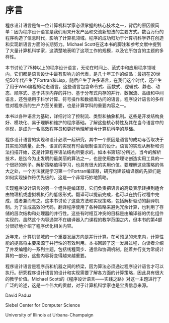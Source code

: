 # 序言

程序设计语言是每一位计算机科学家必须掌握的核心技术之一，背后的原因很简单：因为程序设计语言是我们用来开发产品和交流新想法的主要方式。数百万行的程序构造了信息时代，影响了计算机领域。程序的成功归功于计算机科学界在创造和实现新语言方面的长期努力。Michael Scott在这本书的脚注和参考文献中提到了大量计算机科学家，这清楚地表明了这项工作的规模，以及它所包含的主题的多样性。

本书讨论了75种以上的程序设计语言，无论在时间上、范式中和应用程序领域内，它们都是语言设计中最有影响力的代表，是几十年工作的结晶：最初在20世纪50年代产生了Fortran和Lisp，随后产生了许多语言，在我们这个时代，还产生了用于Web编程的动态语言。这些语言包含命令式、函数式、逻辑式、静态、动态、顺序式、基于共享内存的并行、基于分布式内存的并行、数据流、高级和中间语言，还包括用于科学计算、符号操作和数据库访问的语言。程序设计语言的多样性对程序员的生产力至关重要，也是计算学科的重要内容之一。

本书以各种语言为基础，详细讨论了控制流、类型和抽象机制。这些是开发结构良好、模块化、易于理解和维护的程序基础。了解这些核心特性及其在当今语言中的体现，是成为一名高效程序员和更好地理解当今计算机科学的基础。

程序设计语言的实现和设计必须一起研究，其中一个原因是语言的成功与否取决于其实现的质量。此外，语言的实现有时会限制语言的设计。语言的实现从解析和词法扫描开始，这是计算程序语法结构所要求的。如本书第1部分所述，当今的解析技术，是迄今为止发明的最美丽的算法之一，也是使用数学理论创造实用工具的一个很好的例子。解析策略值得学习，也具有很大的实用价值。要理解这些策略的伟大之处，一个方法就是学习第一个Fortran编译器，研究构建该编译器的先驱们是如何实现操作符优先级的，这是一个非常巧妙地策略。

实现程序设计语言的另一个组件是编译器，它们负责把语言的高级表示转换到适合由物理机或虚拟机执行的低级形式。翻译可以提前完成，也可以在执行过程中完成，或者兼而有之。这本书讨论了这些方法和实现策略，包括解析驱动的翻译机制。为了生成高效的代码，翻译程序使用了各种策略来避免冗余计算，也利用了存储的层次结构和处理器的并行性。这些有时相互冲突的目标是由编译器的优化组件实现的。虽然这个内容通常不在编译器入门课程的教学范围之内，但本书的第4部分很好地介绍了程序优化相关内容。

近年来，计算机领域的一个重要发展方向是并行计算。在可预见的未来内，计算性能的提高将主要来源于并行性的有效利用。本书回顾了这一发展过程，向读者介绍了并发编程的一系列主题，包括线程同步、通信和协调机制。随着并行变为常规计算的一部分，这些内容将变得越来越重要。

程序设计语言是程序员和机器之间的桥梁，因为算法必须通过程序设计语言才可以执行。研究程序设计语言的设计和实现需要了解各方面的计算策略，因此具有很大的教学价值。Michael Scott的《程序设计语言——实践之路》对这一主题进行了广泛的论述，这是一个伟大的贡献，对于计算机科学家也是宝贵信息来源。

David Padua

Siebel Center for Computer Science

University of Illinois at Urbana-Champaign

